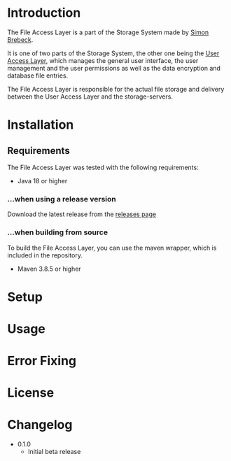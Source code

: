 # Introduction
The File Access Layer is a part of the Storage System made by [Simon Brebeck](https://www.simonbrebeck.de).

It is one of two parts of the Storage System, the other one being the 
[User Access Layer](https://github.com/SpyZzey/Storage-System--UserAccessLayer), which manages the
general user interface, the user management and the user permissions as well as the data encryption 
and database file entries.

The File Access Layer is responsible for the actual file storage and delivery
between the User Access Layer and the storage-servers.

# Installation
## Requirements
The File Access Layer was tested with the following requirements:
- Java 18 or higher

### ...when using a release version
Download the latest release from the [releases page](https://github.com/SpyZzey/Storage-System--FileAccessLayer/releases/)

### ...when building from source
To build the File Access Layer, you can use the maven wrapper, which is included in the repository.
- Maven 3.8.5 or higher

# Setup


# Usage

# Error Fixing

# License

# Changelog
- 0.1.0
    - Initial beta release